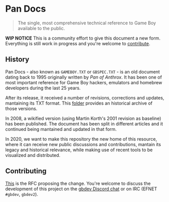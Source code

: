 # Pan Docs

> The single, most comprehensive technical reference to Game Boy available to the public.


**WIP NOTICE** This is a community effort to give this document a new form. Everything is still work in progress and you're welcome to [contribute](#contributing).

## History

Pan Docs - also known as `GAMEBOY.TXT` or `GBSPEC.TXT` - is an old document dating back to 1995 originally written by *Pan of Anthrox*. It has been one of most important reference for Game Boy hackers, emulators and homebrew developers during the last 25 years.

After its release, it received a number of revisions, corrections and updates, mantaining its TXT format. This [folder](historical/) provides an historical archive of those versions.

In 2008, a wikified version (using Martin Korth's 2001 revision as baseline) has been published. The document has been split in different articles and it continued being mantained and updated in that form.

In 2020, we want to make this repository the new home of this resource, where it can receive new public discussions and contributions, mantain its legacy and historical relevance, while making use of recent tools to be visualized and distributed.

## Contributing 

[This](https://github.com/gbdev/awesome-gbdev/issues/153) is the RFC proposing the change. You're welcome to discuss the development of this project on the [gbdev Discord chat](https://discord.gg/9wBRWWT) or on IRC (EFNET `#gbdev`, `gbdev2`).
